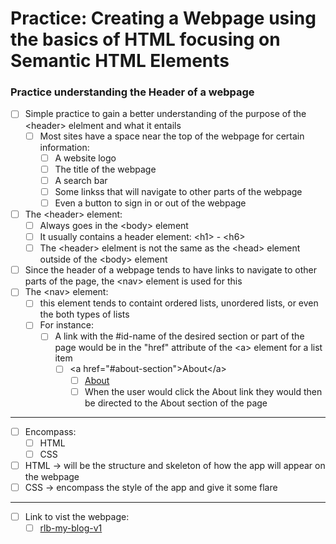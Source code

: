 # Practice: Creating a Webpage using the basics of HTML focusing on Semantic HTML Elements

### Practice understanding the Header of a webpage

-   [ ] Simple practice to gain a better understanding of the purpose of the &lt;header&gt; elelment and what it entails
    -   [ ] Most sites have a space near the top of the webpage for certain information:
        -   [ ] A website logo
        -   [ ] The title of the webpage
        -   [ ] A search bar
        -   [ ] Some linkss that will navigate to other parts of the webpage
        -   [ ] Even a button to sign in or out of the webpage
-   [ ] The &lt;header&gt; element:
    -   [ ] Always goes in the &lt;body&gt; element
    -   [ ] It usually contains a header element: &lt;h1&gt; - &lt;h6&gt;
    -   [ ] The &lt;header&gt; elelment is not the same as the &lt;head&gt; element outside of the &lt;body&gt; element
-   [ ] Since the header of a webpage tends to have links to navigate to other parts of the page, the &lt;nav&gt; element is used for this
-   [ ] The &lt;nav&gt; element:
    -   [ ] this element tends to containt ordered lists, unordered lists, or even the both types of lists
    -   [ ] For instance:
        -   [ ] A link with the #id-name of the desired section or part of the page would be in the "href" attribute of the &lt;a&gt; element for a list item
            -   [ ] &lt;a href="#about-section"&gt;About&lt;/a&gt;
                -   [ ] <a href="#about-section">About</a>
                -   [ ] When the user would click the About link they would then be directed to the About section of the page

---

- [ ] Encompass:
  - [ ] HTML
  - [ ] CSS
- [ ] HTML -> will be the structure and skeleton of how the app will appear on the webpage
- [ ] CSS -> encompass the style of the app and give it some flare

---

- [ ] Link to vist the webpage:
  - [ ] <a href="https://rlb-my-blog-v1.netlify.app/" target="_blank">rlb-my-blog-v1</a>
